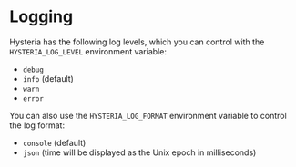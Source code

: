 # Logging

Hysteria has the following log levels, which you can control with the `HYSTERIA_LOG_LEVEL` environment variable:

- `debug`
- `info` (default)
- `warn`
- `error`

You can also use the `HYSTERIA_LOG_FORMAT` environment variable to control the log format:

- `console` (default)
- `json` (time will be displayed as the Unix epoch in milliseconds)
